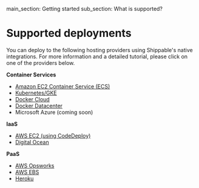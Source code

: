 main_section: Getting started
sub_section: What is supported?

# Supported deployments

You can deploy to the following hosting providers using Shippable's native integrations. For more information and a detailed tutorial, please click on one of the providers below.

**Container Services**

- [Amazon EC2 Container Service (ECS)](../deploy/amazon-ecs/)
- [Kubernetes/GKE](../deploy/kubernetes/)
- [Docker Cloud](../deploy/docker-cloud/)
- [Docker Datacenter](../deploy/docker-datacenter/)
- Microsoft Azure (coming soon)

**IaaS**

- [AWS EC2 (using CodeDeploy)](../ci/deploy-to-ec2/)
- [Digital Ocean](../ci/deploy-to-digital-ocean/)

**PaaS**

- [AWS Opsworks](../ci/deploy-to-aws-opsworks/)
- [AWS EBS](../ci/deploy-to-aws-beanstalk/)
- [Heroku](../ci/deploy-heroku/)
